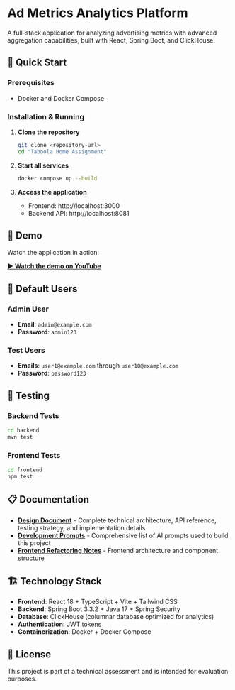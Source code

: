 # Ad Metrics Analytics Platform

A full-stack application for analyzing advertising metrics with advanced aggregation capabilities, built with React, Spring Boot, and ClickHouse.

## 🚀 Quick Start

### Prerequisites
- Docker and Docker Compose

### Installation & Running

1. **Clone the repository**
   ```bash
   git clone <repository-url>
   cd "Taboola Home Assignment"
   ```

2. **Start all services**
   ```bash
   docker compose up --build
   ```

3. **Access the application**
   - Frontend: http://localhost:3000
   - Backend API: http://localhost:8081

## 🎥 Demo

Watch the application in action:

**[▶️ Watch the demo on YouTube](https://www.youtube.com/watch?v=WT6lRPzhpuA)**

## 👥 Default Users

### Admin User
- **Email**: `admin@example.com`
- **Password**: `admin123`

### Test Users
- **Emails**: `user1@example.com` through `user10@example.com`
- **Password**: `password123`

## 🧪 Testing

### Backend Tests
```bash
cd backend
mvn test
```

### Frontend Tests
```bash
cd frontend
npm test
```

## 📋 Documentation

- **[Design Document](docs/DESIGN.md)** - Complete technical architecture, API reference, testing strategy, and implementation details
- **[Development Prompts](docs/PROMPTS.md)** - Comprehensive list of AI prompts used to build this project
- **[Frontend Refactoring Notes](docs/REFACTORING.md)** - Frontend architecture and component structure

## 🏗️ Technology Stack

- **Frontend**: React 18 + TypeScript + Vite + Tailwind CSS
- **Backend**: Spring Boot 3.3.2 + Java 17 + Spring Security
- **Database**: ClickHouse (columnar database optimized for analytics)
- **Authentication**: JWT tokens
- **Containerization**: Docker + Docker Compose

## 📝 License

This project is part of a technical assessment and is intended for evaluation purposes.


